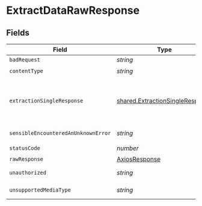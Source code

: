 # ExtractDataRawResponse


## Fields

| Field                                                                              | Type                                                                               | Required                                                                           | Description                                                                        |
| ---------------------------------------------------------------------------------- | ---------------------------------------------------------------------------------- | ---------------------------------------------------------------------------------- | ---------------------------------------------------------------------------------- |
| `badRequest`                                                                       | *string*                                                                           | :heavy_minus_sign:                                                                 | Bad Request                                                                        |
| `contentType`                                                                      | *string*                                                                           | :heavy_check_mark:                                                                 | N/A                                                                                |
| `extractionSingleResponse`                                                         | [shared.ExtractionSingleResponse](../../models/shared/extractionsingleresponse.md) | :heavy_minus_sign:                                                                 | The structured data extracted from the document.<br/>                              |
| `sensibleEncounteredAnUnknownError`                                                | *string*                                                                           | :heavy_minus_sign:                                                                 | Internal Server Error                                                              |
| `statusCode`                                                                       | *number*                                                                           | :heavy_check_mark:                                                                 | N/A                                                                                |
| `rawResponse`                                                                      | [AxiosResponse](https://axios-http.com/docs/res_schema)                            | :heavy_minus_sign:                                                                 | N/A                                                                                |
| `unauthorized`                                                                     | *string*                                                                           | :heavy_minus_sign:                                                                 | Not authorized                                                                     |
| `unsupportedMediaType`                                                             | *string*                                                                           | :heavy_minus_sign:                                                                 | Unsupported Media Type                                                             |